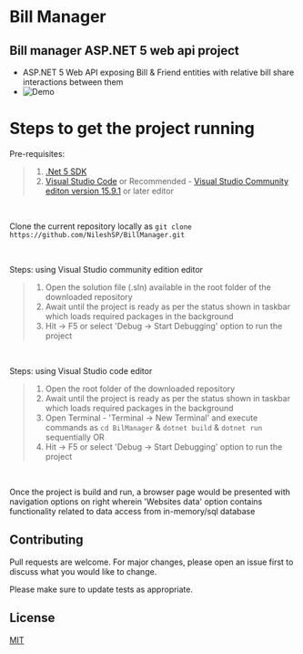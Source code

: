 # Bill Manager

## Bill manager ASP.NET 5 web api project

- ASP.NET 5 Web API exposing Bill & Friend entities with relative bill share interactions between them
- ![Demo]("https://billmanagerapp.azurewebsites.net/")

# Steps to get the project running

Pre-requisites:

>1. [.Net 5 SDK](https://dotnet.microsoft.com/download/dotnet/5.0)
>2. [Visual Studio Code](https://code.visualstudio.com/) or Recommended - [Visual Studio Community editon version 15.9.1](https://visualstudio.microsoft.com/vs/community/) or later editor

<br/>

Clone the current repository locally as
 `git clone https://github.com/NileshSP/BillManager.git`

<br/>

Steps: using Visual Studio community edition editor
>1. Open the solution file (.sln) available in the root folder of the downloaded repository
>2. Await until the project is ready as per the status shown in taskbar which loads required packages in the background
>3. Hit -> F5 or select 'Debug -> Start Debugging' option to run the project

<br/>

Steps: using Visual Studio code editor
>1. Open the root folder of the downloaded repository 
>2. Await until the project is ready as per the status shown in taskbar which loads required packages in the background
>3. Open Terminal - 'Terminal -> New Terminal' and execute commands as `cd BilManager` & `dotnet build` & `dotnet run` sequentially
OR
>4. Hit -> F5 or select 'Debug -> Start Debugging' option to run the project

<br/>

Once the project is build and run, a browser page would be presented with navigation options on right wherein 'Websites data' option contains functionality related to data access from in-memory/sql database


## Contributing
Pull requests are welcome. For major changes, please open an issue first to discuss what you would like to change.

Please make sure to update tests as appropriate.


## License
[MIT](https://choosealicense.com/licenses/mit/)
